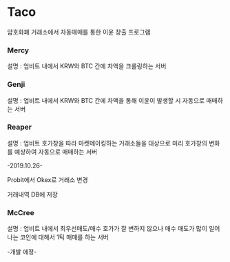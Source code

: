 # Taco

암호화폐 거래소에서 자동매매를 통한 이윤 창출 프로그램




### Mercy
설명 : 업비트 내에서 KRW와 BTC 간에 차액을 크롤링하는 서버




### Genji
설명 : 업비트 내에서 KRW와 BTC 간에 차액을 통해 이윤이 발생할 시 자동으로 매매하는 서버




### Reaper
설명 : 업비트 호가창을 따라 마켓메이킹하는 거래소들을 대상으로 미리 호가창의 변화를 예상하여 자동으로 매매하는 서버


-2019.10.26-

Probit에서 Okex로 거래소 변경

거래내역 DB에 저장




### McCree
설명 : 업비트 내에서 최우선매도/매수 호가가 잘 변하지 않으나 매수 매도가 많이 일어나는 코인에 대해서 1틱 매매를 하는 서버

-개발 에정-
